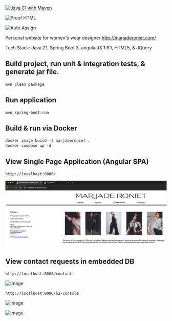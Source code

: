 [![Java CI with Maven](https://github.com/conorheffron/marjaderoniet/actions/workflows/maven.yml/badge.svg)](https://github.com/conorheffron/marjaderoniet/actions/workflows/maven.yml)

![Proof HTML](https://github.com/conorheffron/marjaderoniet/actions/workflows/proof-html.yml/badge.svg)

![Auto Assign](https://github.com/conorheffron/marjaderoniet/actions/workflows/auto-assign.yml/badge.svg)

Personal website for women's wear designer http://marjaderoniet.com/

Tech Stack: Java 21, Spring Boot 3, angularJS 1.6.1, HTML5, & JQuery

## Build project, run unit & integration tests, & generate jar file.
```
mvn clean package
```

## Run application
```
mvn spring-boot:run
```

## Build & run via Docker
```
docker image build -t marjaderoniet .
docker compose up -d
```

## View Single Page Application (Angular SPA)
```
http://localhost:8080/
```

![SPA-home](./spa-home.png)


## View contact requests in embedded DB
```
http://localhost:8080/contact
```
![image](https://github.com/user-attachments/assets/5c39f20e-dabb-4a83-815d-0e27c22b44c6)

```
http://localhost:8080/h2-console
```

![image](https://github.com/user-attachments/assets/d8cf95f9-58b8-4918-93aa-6f99721676b2)

![image](https://github.com/user-attachments/assets/c90a3fc1-a751-432d-9aa9-28d065352eb9)


